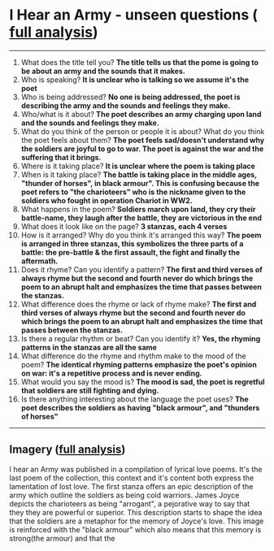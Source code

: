 # I Hear an Army - unseen questions ( [full analysis](https://poemanalysis.com/james-joyce/i-hear-an-army-charging-upon-the-land/))

---

1. What does the title tell you? 
   **The title tells us that the pome is going to be about an army and the sounds that it makes.**
2. Who is speaking?
   **It is unclear who is talking so we assume it's the poet**
3. Who is being addressed?
   **No one is being addressed, the poet is describing the army and the sounds and feelings they make.**
4. Who/what is it about?
   **The poet describes an army charging upon land and the sounds and feelings they make.**
5. What do you think of the person or people it is about? What do you think the poet feels about them?
   **The poet feels sad/doesn't understand why the soldiers are joyful to go to war. The poet is against the war and the suffering that it brings.**
6.  Where is it taking place?
   **It is unclear where the poem is taking place**
7. When is it taking place?
   **The battle is taking place in the middle ages, "thunder of horses", in black armour". This is confusing because the poet refers to "the charioteers" who is the nickname given to the soldiers who fought in operation Chariot in WW2.**
8. What happens in the poem?
   **Soldiers march upon land, they cry their battle-name, they laugh after the battle, they are victorious in the end**
9. What does it look like on the page?
   **3 stanzas, each 4 verses**
10. How is it arranged? Why do you think it's arranged this way?
    **The poem is arranged in three stanzas, this symbolizes the three parts of a battle: the pre-battle & the first assault, the fight and finally the aftermath.**
11. Does it rhyme? Can you identify a pattern?
    **The first and third verses of always rhyme but the second and fourth never do which brings the poem to an abrupt halt and emphasizes the time that passes between the stanzas.**
12. What difference does the rhyme or lack of rhyme make?
    **The first and third verses of always rhyme but the second and fourth never do which brings the poem to an abrupt halt and emphasizes the time that passes between the stanzas.**
13. Is there a regular rhythm or beat? Can you identify it?
    **Yes, the rhyming patterns in the stanzas are all the same**
14. What difference do the rhyme and rhythm make to the mood of the poem?
    **The identical rhyming patterns emphasize the poet's opinion on war: it's a repetitive process and is never ending.**
15. What would you say the mood is?
    **The mood is sad, the poet is regretful that soldiers are still fighting and dying.**
16. Is there anything interesting about the language the poet uses?
    **The poet describes the soldiers as having "black armour", and "thunders of horses"**

---

## Imagery ([full analysis](https://poemanalysis.com/james-joyce/i-hear-an-army-charging-upon-the-land/))

I hear an Army was published in a compilation of lyrical love poems. It's the last poem of the collection, this context and it's content both express the lamentation of lost love. The first stanza offers an epic description of the army which outline the soldiers as being cold warriors. James Joyce depicts the charioteers as being "arrogant", a pejorative way to say that they they are powerful or superior. This description starts to shape the idea that the soldiers are a metaphor for the memory of Joyce's love. This image is reinforced with the "black armour" which also means that this memory is strong(the armour) and that the 
<!--stackedit_data:
eyJoaXN0b3J5IjpbMjA2MjAxNTM4NF19
-->